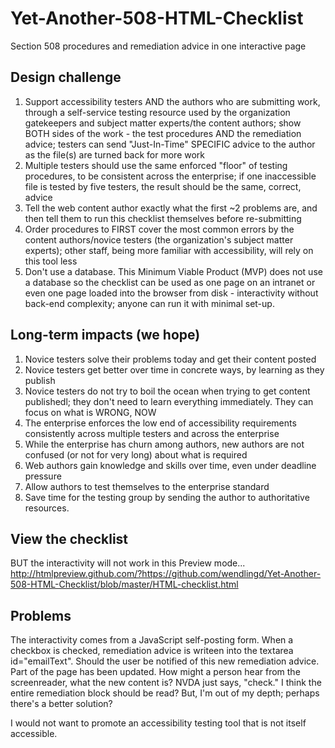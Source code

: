 # Yet-Another-508-HTML-Checklist
Section 508 procedures and remediation advice in one interactive page

## Design challenge ##

1. Support accessibility testers AND the authors who are submitting work, through a self-service testing resource used by the organization gatekeepers and subject matter experts/the content authors; show BOTH sides of the work - the test procedures AND the remediation advice; testers can send "Just-In-Time" SPECIFIC advice to the author as the file(s) are turned back for more work
2. Multiple testers should use the same enforced "floor" of testing procedures, to be consistent across the enterprise; if one inaccessible file is tested by five testers, the result should be the same, correct, advice
3. Tell the web content author exactly what the first ~2 problems are, and then tell them to run this checklist themselves before re-submitting
4. Order procedures to FIRST cover the most common errors by the content authors/novice testers (the organization's subject matter experts); other staff, being more familiar with accessibility, will rely on this tool less
5. Don't use a database. This Minimum Viable Product (MVP) does not use a database so the checklist can be used as one page on an intranet or even one page loaded into the browser from disk - interactivity without back-end complexity; anyone can run it with minimal set-up.

## Long-term impacts (we hope) ##
1. Novice testers solve their problems today and get their content posted
2. Novice testers get better over time in concrete ways, by learning as they publish
3. Novice testers do not try to boil the ocean when trying to get content publishedl; they don't need to learn everything immediately. They can focus on what is WRONG, NOW
4. The enterprise enforces the low end of accessibility requirements consistently across multiple testers and across the enterprise
5. While the enterprise has churn among authors, new authors are not confused (or not for very long) about what is required
6. Web authors gain knowledge and skills over time, even under deadline pressure
7. Allow authors to test themselves to the enterprise standard
8. Save time for the testing group by sending the author to authoritative resources.

## View the checklist ##

BUT the interactivity will not work in this Preview mode...
http://htmlpreview.github.com/?https://github.com/wendlingd/Yet-Another-508-HTML-Checklist/blob/master/HTML-checklist.html

## Problems ##

The interactivity comes from a JavaScript self-posting form. When a checkbox is checked, remediation advice is writeen into the textarea id="emailText". Should the user be notified of this new remediation advice. Part of the page has been updated. How might a person hear from the screenreader, what the new content is? NVDA just says, "check." I think the entire remediation block should be read? But, I'm out of my depth; perhaps there's a better solution?

I would not want to promote an accessibility testing tool that is not itself accessible.
